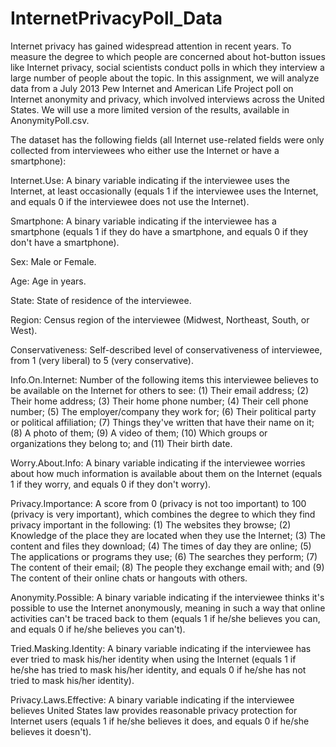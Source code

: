 # InternetPrivacyPoll_Data

Internet privacy has gained widespread attention in recent years. To measure the degree to which people are concerned about hot-button issues like Internet privacy, social scientists conduct polls in which they interview a large number of people about the topic. In this assignment, we will analyze data from a July 2013 Pew Internet and American Life Project poll on Internet anonymity and privacy, which involved interviews across the United States. We will use a more limited version of the results, available in AnonymityPoll.csv.

The dataset has the following fields (all Internet use-related fields were only collected from interviewees who either use the Internet or have a smartphone):

Internet.Use: A binary variable indicating if the interviewee uses the Internet, at least occasionally (equals 1 if the interviewee uses the Internet, and equals 0 if the interviewee does not use the Internet).

Smartphone: A binary variable indicating if the interviewee has a smartphone (equals 1 if they do have a smartphone, and equals 0 if they don't have a smartphone).

Sex: Male or Female.

Age: Age in years.

State: State of residence of the interviewee.

Region: Census region of the interviewee (Midwest, Northeast, South, or West).

Conservativeness: Self-described level of conservativeness of interviewee, from 1 (very liberal) to 5 (very conservative).

Info.On.Internet: Number of the following items this interviewee believes to be available on the Internet for others to see: (1) Their email address; (2) Their home address; (3) Their home phone number; (4) Their cell phone number; (5) The employer/company they work for; (6) Their political party or political affiliation; (7) Things they've written that have their name on it; (8) A photo of them; (9) A video of them; (10) Which groups or organizations they belong to; and (11) Their birth date.

Worry.About.Info: A binary variable indicating if the interviewee worries about how much information is available about them on the Internet (equals 1 if they worry, and equals 0 if they don't worry).

Privacy.Importance: A score from 0 (privacy is not too important) to 100 (privacy is very important), which combines the degree to which they find privacy important in the following: (1) The websites they browse; (2) Knowledge of the place they are located when they use the Internet; (3) The content and files they download; (4) The times of day they are online; (5) The applications or programs they use; (6) The searches they perform; (7) The content of their email; (8) The people they exchange email with; and (9) The content of their online chats or hangouts with others.

Anonymity.Possible: A binary variable indicating if the interviewee thinks it's possible to use the Internet anonymously, meaning in such a way that online activities can't be traced back to them (equals 1 if he/she believes you can, and equals 0 if he/she believes you can't).

Tried.Masking.Identity: A binary variable indicating if the interviewee has ever tried to mask his/her identity when using the Internet (equals 1 if he/she has tried to mask his/her identity, and equals 0 if he/she has not tried to mask his/her identity).

Privacy.Laws.Effective: A binary variable indicating if the interviewee believes United States law provides reasonable privacy protection for Internet users (equals 1 if he/she believes it does, and equals 0 if he/she believes it doesn't).

